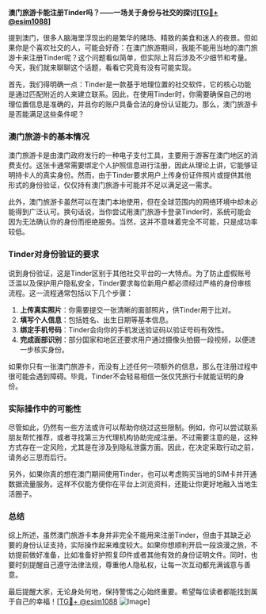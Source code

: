 **澳门旅游卡能注册Tinder吗？——一场关于身份与社交的探讨[[TG💪+ @esim1088](https://t.me/s/esim1088)]**

提到澳门，很多人脑海里浮现出的是繁华的赌场、精致的美食和迷人的夜景。但如果你是个喜欢社交的人，可能会好奇：在澳门旅游期间，我能不能用当地的澳门旅游卡来注册Tinder呢？这个问题看似简单，但实际上背后涉及不少细节和考量。今天，我们就来聊聊这个话题，看看它究竟有没有可能实现。

首先，我们得明确一点：Tinder是一款基于地理位置的社交软件，它的核心功能是通过匹配附近的人来建立联系。因此，在使用Tinder时，你需要确保自己的地理位置信息是准确的，并且你的账户具备合法的身份认证能力。那么，澳门旅游卡是否能满足这些条件呢？

### 澳门旅游卡的基本情况

澳门旅游卡是由澳门政府发行的一种电子支付工具，主要用于游客在澳门地区的消费支付。这张卡通常需要绑定个人护照信息进行注册，因此从理论上讲，它能够证明持卡人的真实身份。然而，由于Tinder要求用户上传身份证件照片或提供其他形式的身份验证，仅仅持有澳门旅游卡可能并不足以满足这一需求。

此外，澳门旅游卡虽然可以在澳门本地使用，但在全球范围内的网络环境中却未必能得到广泛认可。换句话说，当你尝试用澳门旅游卡登录Tinder时，系统可能会因为无法确认你的身份而拒绝服务。当然，这并不意味着完全不可能，只是成功率较低。

### Tinder对身份验证的要求

说到身份验证，这是Tinder区别于其他社交平台的一大特点。为了防止虚假账号泛滥以及保护用户隐私安全，Tinder要求每位新用户都必须经过严格的身份审核流程。这一流程通常包括以下几个步骤：

1. **上传真实照片**：你需要提交一张清晰的面部照片，供Tinder用于比对。
2. **填写个人信息**：包括姓名、出生日期等基本信息。
3. **绑定手机号码**：Tinder会向你的手机发送验证码以验证号码有效性。
4. **完成面部识别**：部分国家和地区还要求用户通过摄像头拍摄一段视频，以便进一步核实身份。

如果你只有一张澳门旅游卡，而没有上述任何一项额外的信息，那么在注册过程中很可能会遇到障碍。毕竟，Tinder不会轻易相信一张仅凭旅行卡就能证明的身份。

### 实际操作中的可能性

尽管如此，仍然有一些方法或许可以帮助你绕过这些限制。例如，你可以尝试联系朋友帮忙推荐，或者寻找第三方代理机构协助完成注册。不过需要注意的是，这种方式存在一定风险，尤其是在涉及到隐私泄露方面。因此，在决定采取行动之前，请务必三思而后行。

另外，如果你真的想在澳门期间使用Tinder，也可以考虑购买当地的SIM卡并开通数据流量服务。这样不仅能方便你在平台上浏览资料，还能让你更好地融入当地生活圈子。

### 总结

综上所述，虽然澳门旅游卡本身并非完全不能用来注册Tinder，但由于其缺乏必要的身份认证支持，实际操作起来难度较大。如果你想顺利开启一段浪漫之旅，不妨提前做好准备，比如准备好护照复印件或者其他有效的身份证明文件。同时，也要时刻提醒自己遵守法律法规，尊重他人隐私权，让每一次互动都充满诚意与善意。

最后提醒大家，无论身处何地，保持警惕之心始终重要。希望每位读者都能找到属于自己的幸福！[[TG💪+ @esim1088](https://t.me/s/esim1088) ![Image](https://i.postimg.cc/4NQfJmqS/Snipaste-2025-05-13-00-14-12.png)]